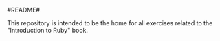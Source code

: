  #README#

This repository is intended to be the home for all exercises related to the
"Introduction to Ruby" book.
